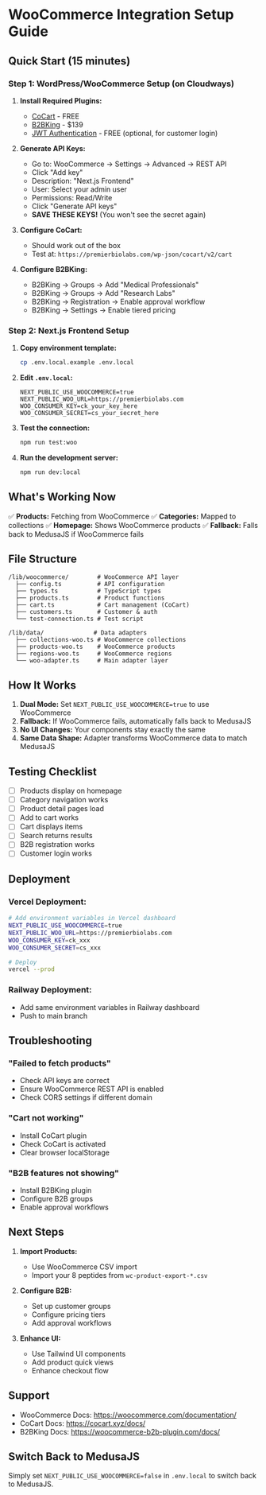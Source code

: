 # WooCommerce Integration Setup Guide

## Quick Start (15 minutes)

### Step 1: WordPress/WooCommerce Setup (on Cloudways)

1. **Install Required Plugins:**
   - [CoCart](https://wordpress.org/plugins/cart-rest-api-for-woocommerce/) - FREE
   - [B2BKing](https://woocommerce-b2b-plugin.com/) - $139
   - [JWT Authentication](https://wordpress.org/plugins/jwt-auth/) - FREE (optional, for customer login)

2. **Generate API Keys:**
   - Go to: WooCommerce → Settings → Advanced → REST API
   - Click "Add key"
   - Description: "Next.js Frontend"
   - User: Select your admin user
   - Permissions: Read/Write
   - Click "Generate API keys"
   - **SAVE THESE KEYS!** (You won't see the secret again)

3. **Configure CoCart:**
   - Should work out of the box
   - Test at: `https://premierbiolabs.com/wp-json/cocart/v2/cart`

4. **Configure B2BKing:**
   - B2BKing → Groups → Add "Medical Professionals"
   - B2BKing → Groups → Add "Research Labs"
   - B2BKing → Registration → Enable approval workflow
   - B2BKing → Settings → Enable tiered pricing

### Step 2: Next.js Frontend Setup

1. **Copy environment template:**
   ```bash
   cp .env.local.example .env.local
   ```

2. **Edit `.env.local`:**
   ```env
   NEXT_PUBLIC_USE_WOOCOMMERCE=true
   NEXT_PUBLIC_WOO_URL=https://premierbiolabs.com
   WOO_CONSUMER_KEY=ck_your_key_here
   WOO_CONSUMER_SECRET=cs_your_secret_here
   ```

3. **Test the connection:**
   ```bash
   npm run test:woo
   ```

4. **Run the development server:**
   ```bash
   npm run dev:local
   ```

## What's Working Now

✅ **Products:** Fetching from WooCommerce
✅ **Categories:** Mapped to collections
✅ **Homepage:** Shows WooCommerce products
✅ **Fallback:** Falls back to MedusaJS if WooCommerce fails

## File Structure

```
/lib/woocommerce/        # WooCommerce API layer
  ├── config.ts          # API configuration
  ├── types.ts           # TypeScript types
  ├── products.ts        # Product functions
  ├── cart.ts            # Cart management (CoCart)
  ├── customers.ts       # Customer & auth
  └── test-connection.ts # Test script

/lib/data/              # Data adapters
  ├── collections-woo.ts # WooCommerce collections
  ├── products-woo.ts    # WooCommerce products
  ├── regions-woo.ts     # WooCommerce regions
  └── woo-adapter.ts     # Main adapter layer
```

## How It Works

1. **Dual Mode:** Set `NEXT_PUBLIC_USE_WOOCOMMERCE=true` to use WooCommerce
2. **Fallback:** If WooCommerce fails, automatically falls back to MedusaJS
3. **No UI Changes:** Your components stay exactly the same
4. **Same Data Shape:** Adapter transforms WooCommerce data to match MedusaJS

## Testing Checklist

- [ ] Products display on homepage
- [ ] Category navigation works
- [ ] Product detail pages load
- [ ] Add to cart works
- [ ] Cart displays items
- [ ] Search returns results
- [ ] B2B registration works
- [ ] Customer login works

## Deployment

### Vercel Deployment:
```bash
# Add environment variables in Vercel dashboard
NEXT_PUBLIC_USE_WOOCOMMERCE=true
NEXT_PUBLIC_WOO_URL=https://premierbiolabs.com
WOO_CONSUMER_KEY=ck_xxx
WOO_CONSUMER_SECRET=cs_xxx

# Deploy
vercel --prod
```

### Railway Deployment:
- Add same environment variables in Railway dashboard
- Push to main branch

## Troubleshooting

### "Failed to fetch products"
- Check API keys are correct
- Ensure WooCommerce REST API is enabled
- Check CORS settings if different domain

### "Cart not working"
- Install CoCart plugin
- Check CoCart is activated
- Clear browser localStorage

### "B2B features not showing"
- Install B2BKing plugin
- Configure B2B groups
- Enable approval workflows

## Next Steps

1. **Import Products:**
   - Use WooCommerce CSV import
   - Import your 8 peptides from `wc-product-export-*.csv`

2. **Configure B2B:**
   - Set up customer groups
   - Configure pricing tiers
   - Add approval workflows

3. **Enhance UI:**
   - Use Tailwind UI components
   - Add product quick views
   - Enhance checkout flow

## Support

- WooCommerce Docs: https://woocommerce.com/documentation/
- CoCart Docs: https://cocart.xyz/docs/
- B2BKing Docs: https://woocommerce-b2b-plugin.com/docs/

## Switch Back to MedusaJS

Simply set `NEXT_PUBLIC_USE_WOOCOMMERCE=false` in `.env.local` to switch back to MedusaJS.